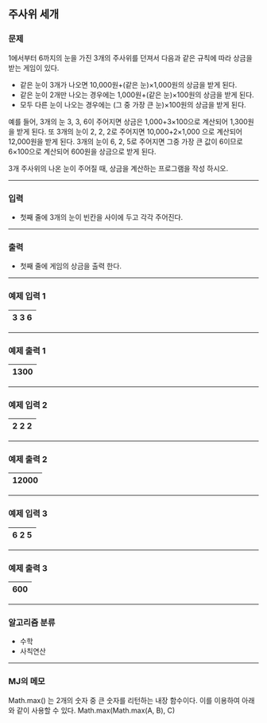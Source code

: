 주사위 세개
-------------
### 문제

1에서부터 6까지의 눈을 가진 3개의 주사위를 던져서 다음과 같은 규칙에 따라 상금을 받는 게임이 있다. 

* 같은 눈이 3개가 나오면 10,000원+(같은 눈)×1,000원의 상금을 받게 된다. 
* 같은 눈이 2개만 나오는 경우에는 1,000원+(같은 눈)×100원의 상금을 받게 된다. 
* 모두 다른 눈이 나오는 경우에는 (그 중 가장 큰 눈)×100원의 상금을 받게 된다. 

예를 들어, 3개의 눈 3, 3, 6이 주어지면 상금은 1,000+3×100으로 계산되어 1,300원을 받게 된다. 또 3개의 눈이 2, 2, 2로 주어지면 10,000+2×1,000 으로 계산되어 12,000원을 받게 된다. 3개의 눈이 6, 2, 5로 주어지면 그중 가장 큰 값이 6이므로 6×100으로 계산되어 600원을 상금으로 받게 된다.

3개 주사위의 나온 눈이 주어질 때, 상금을 계산하는 프로그램을 작성 하시오.

- - -

### 입력
* 첫째 줄에 3개의 눈이 빈칸을 사이에 두고 각각 주어진다. 

- - -

### 출력
* 첫째 줄에 게임의 상금을 출력 한다.

- - -

### 예제 입력 1
|3 3 6|
|:---|

- - -

### 예제 출력 1
|1300|
|:---|

- - -

### 예제 입력 2
|2 2 2|
|:---|

- - -

### 예제 출력 2
|12000|
|:---|

- - -

### 예제 입력 3
|6 2 5|
|:---|

- - -

### 예제 출력 3
|600|
|:---|

- - -

### 알고리즘 분류
* 수학
* 사칙연산

- - -

### MJ의 메모
Math.max() 는 2개의 숫자 중 큰 숫자를 리턴하는 내장 함수이다. 이를 이용하여 아래와 같이 사용할 수 있다. 
Math.max(Math.max(A, B), C)